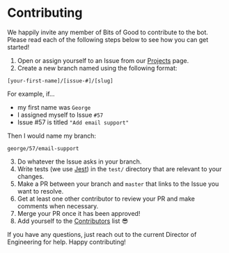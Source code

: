 # Contributing

We happily invite any member of Bits of Good to contribute to the bot. Please read each of the following steps below to see how you can get started!

1. Open or assign yourself to an Issue from our [Projects](https://github.com/GTBitsOfGood/bog-bot/projects) page.
2. Create a new branch named using the following format:
```
[your-first-name]/[issue-#]/[slug]
```

For example, if...
- my first name was `George`
- I assigned myself to Issue `#57`
- Issue #57 is titled `"Add email support"`

Then I would name my branch:
```
george/57/email-support
```

3. Do whatever the Issue asks in your branch.
4. Write tests (we use [Jest](https://jestjs.io/)) in the `test/` directory that are relevant to your changes.
3. Make a PR between your branch and `master` that links to the Issue you want to resolve.
4. Get at least one other contributor to review your PR and make comments when necessary.
5. Merge your PR once it has been approved!
6. Add yourself to the [Contributors](https://github.com/GTBitsOfGood/bog-bot#Contributors) list 😎️

If you have any questions, just reach out to the current Director of Engineering for help. Happy contributing!
